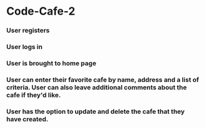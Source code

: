 # Code-Cafe-2

### User registers 

### User logs in 

### User is brought to home page 

### User can enter their favorite cafe by name, address and a list of criteria. User can also leave additional comments about the cafe if they'd like. 

### User has the option to update and delete the cafe that they have created. 
